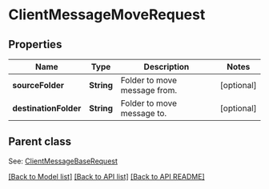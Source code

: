 
# ClientMessageMoveRequest
## Properties
Name | Type | Description | Notes
------------ | ------------- | ------------- | -------------
**sourceFolder** | **String** | Folder to move message from.              |  [optional]
**destinationFolder** | **String** | Folder to move message to.              |  [optional]


## Parent class

See: [ClientMessageBaseRequest](ClientMessageBaseRequest.md)

[[Back to Model list]](README.md#documentation-for-models) [[Back to API list]](README.md#documentation-for-api-endpoints) [[Back to API README]](README.md)

